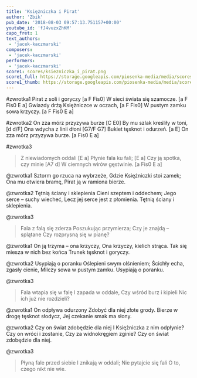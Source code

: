 ```yaml
---
title: 'Księżniczka i Pirat'
author: 'Zbik'
pub_date: '2018-08-03 09:57:13.751157+00:00'
youtube_id: 'fJ4vuzxZhKM'
capo_fret: 1
text_authors:
 - 'jacek-kaczmarski'
composers:
 - 'jacek-kaczmarski'
performers:
 - 'jacek-kaczmarski'
score1: scores/ksiezniczka_i_pirat.png
score1_full: https://storage.googleapis.com/piosenka-media/media/scores/ksiezniczka_i_pirat.png
score1_thumb: https://storage.googleapis.com/piosenka-media/media/scores/ksiezniczka_i_pirat.png.180x0_q85_upscale.png
---
```


#zwrotka1
Pirat z soli i goryczy [a F Fis0]
W sieci świata się szamocze. [a F Fis0 E a]
Gwiazdy drżą Księżniczce w oczach, [a F Fis0]
W pustym zamku sowa krzyczy. [a F Fis0 E a]

#zwrotka2
On zza mórz przyzywa burze [C E0]
By mu szlak kreśliły w toni, [d d/F]
Ona wdycha z linii dłoni [G7/F G7]
Bukiet tęsknot i odurzeń. [a E]
On zza mórz przyzywa burze. [a Fis0 E a]

#zwrotka3
>Z niewiadomych oddali [E a]
>Płynie fala ku fali; [E a]
>Czy ją spotka, czy minie [A7 d]
>W ciemnych wirów gęstwinie. [a Fis0 E a]

@zwrotka1
Sztorm go rzuca na wybrzeże,
Gdzie Księżniczki stoi zamek;
Ona mu otwiera bramę,
Pirat ją w ramiona bierze.

@zwrotka2
Tętnią ściany i sklepienia
Cieni szeptem i oddechem;
Jego serce – suchy wiecheć,
Lecz jej serce jest z płomienia.
Tętnią ściany i sklepienia.

@zwrotka3
>Fala z falą się zderza
>Poszukując przymierza;
>Czy je znajdą – splątane
>Czy rozprysną się w pianę?

@zwrotka1
On ją trzyma – ona krzyczy,
Ona krzyczy, kielich strąca.
Tak się miesza w nich bez końca
Trunek tęsknot i goryczy.

@zwrotka2
Usypiają o poranku
Oślepieni swym olśnieniem;
Ścichły echa, zgasły cienie,
Milczy sowa w pustym zamku.
Usypiają o poranku.

@zwrotka3
>Fala wtapia się w falę
>I zapada w oddale,
>Czy wśród burz i kipieli
>Nic ich już nie rozdzieli?

@zwrotka1
On odpływa odurzony
Zdobyć dla niej złote grody.
Bierze w drogę tęsknot słodycz,
Jej czekanie smak ma słony.

@zwrotka2
Czy on świat zdobędzie dla niej
I Księżniczka z nim odpłynie?
Czy on wróci i zostanie,
Czy za widnokręgiem zginie?
Czy on świat zdobędzie dla niej.

@zwrotka3
>Płyną fale przed siebie
>I znikają w oddali;
>Nie pytajcie się fali
>O to, czego nikt nie wie.